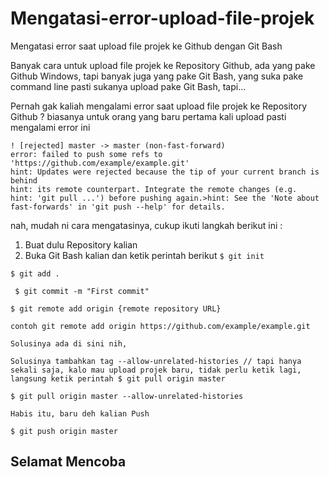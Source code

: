 # Mengatasi-error-upload-file-projek
Mengatasi error saat upload file projek ke Github dengan Git Bash

Banyak cara untuk upload file projek ke Repository Github, ada yang pake Github Windows, tapi banyak juga yang pake Git Bash, 
yang suka pake command line pasti sukanya upload pake Git Bash, tapi...

Pernah gak kaliah mengalami error saat upload file projek ke Repository Github ?
biasanya untuk orang yang baru pertama kali upload pasti mengalami error ini
```
! [rejected] master -> master (non-fast-forward)
error: failed to push some refs to 'https://github.com/example/example.git'
hint: Updates were rejected because the tip of your current branch is behind
hint: its remote counterpart. Integrate the remote changes (e.g.
hint: 'git pull ...') before pushing again.>hint: See the 'Note about fast-forwards' in 'git push --help' for details.
```
nah, mudah ni cara mengatasinya, cukup ikuti langkah berikut ini :
1. Buat dulu Repository kalian
2. Buka Git Bash kalian dan ketik perintah berikut
 `$ git init`
 
  `$ git add .`
 
 ` $ git commit -m "First commit"`
 
 `$ git remote add origin {remote repository URL} `
 
 `contoh git remote add origin https://github.com/example/example.git`
 
 `Solusinya ada di sini nih,`
 ```
 Solusinya tambahkan tag --allow-unrelated-histories // tapi hanya sekali saja, kalo mau upload projek baru, tidak perlu ketik lagi, langsung ketik perintah $ git pull origin master 
 ```
 `$ git pull origin master --allow-unrelated-histories`
 ```
 Habis itu, baru deh kalian Push
 ```
 `$ git push origin master`

## Selamat Mencoba
